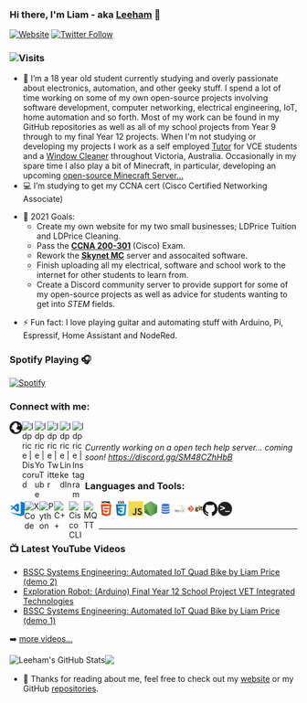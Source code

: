 ### Hi there, I'm Liam - aka [Leeham][website] 👋

[![Website](https://img.shields.io/website?label=ldprice.com&style=for-the-badge&url=https%3A%2F%2Fldprice.com)](https://ldprice.com)
[![Twitter Follow](https://img.shields.io/twitter/follow/ldprice_?color=1DA1F2&logo=twitter&style=for-the-badge)](https://twitter.com/intent/follow?original_referer=https%3A%2F%2Fgithub.com%2Fldprice_&screen_name=ldprice_)

### <img align="" alt="Visits" src="https://visitor-badge.glitch.me/badge?page_id=LeehamElectronics.LeehamElectronics" />


- 👀 I’m a 18 year old student currently studying and overly passionate about electronics, automation, and other geeky stuff. I spend a lot of time working on some of my own open-source projects involving software development, computer networking, electrical engineering, IoT, home automation and so forth. Most of my work can be found in my GitHub repositories as well as all of my school projects from Year 9 through to my final Year 12 projects. When I'm not studying or developing my projects I work as a self employed [Tutor](https://tuition.ldprice.com) for VCE students and a [Window Cleaner](https://cleaning.ldprice.com) throughout Victoria, Australia. Occasionally in my spare time I also play a bit of Minecraft, in particular, developing an upcoming [open-source Minecraft Server...](https://github.com/Skynet-MC) 
- 💻 I’m studying to get my CCNA cert (Cisco Certified Networking Associate)
* 🥅 2021 Goals: 
  * Create my own website for my two small businesses; LDPrice Tuition and LDPrice Cleaning.
  * Pass the [**CCNA 200-301**](https://study-ccna.com/what-ccna/) (Cisco) Exam.
  * Rework the [**Skynet MC**](https://github.com/Skynet-MC) server and assocaited software.
  * Finish uploading all my electrical, software and school work to the internet for other students to learn from. 
  * Create a Discord community server to provide support for some of my open-source projects as well as advice for students wanting to get into *STEM* fields.
- ⚡ Fun fact: I love playing guitar and automating stuff with Arduino, Pi, Espressif, Home Assistant and NodeRed.


### Spotify Playing 🎧

[![Spotify](https://novatorem-three-chi.vercel.app/api/spotify)](https://open.spotify.com/user/fx362oguayrr0ktjmvvv399i5)

### Connect with me:

[<img align="left" alt="ldprice.com" width="22px" src="https://raw.githubusercontent.com/iconic/open-iconic/master/svg/globe.svg" />][website]
[<img align="left" alt="ldprice | Discord" width="22px" src="https://cdn.jsdelivr.net/npm/simple-icons@v3/icons/discord.svg" />][discord]
[<img align="left" alt="ldprice | YouTube" width="22px" src="https://cdn.jsdelivr.net/npm/simple-icons@v3/icons/youtube.svg" />][youtube]
[<img align="left" alt="ldprice | Twitter" width="22px" src="https://cdn.jsdelivr.net/npm/simple-icons@v3/icons/twitter.svg" />][twitter]
[<img align="left" alt="ldprice | LinkedIn" width="22px" src="https://cdn.jsdelivr.net/npm/simple-icons@v3/icons/linkedin.svg" />][linkedin]
[<img align="left" alt="ldprice | Instagram" width="22px" src="https://cdn.jsdelivr.net/npm/simple-icons@v3/icons/instagram.svg" />][instagram]

<br />

###### Currently working on a open tech help server... coming soon! https://discord.gg/SM48CZhHbB

### Languages and Tools:

<img align="left" alt="Visual Studio Code" width="26px" src="https://raw.githubusercontent.com/github/explore/80688e429a7d4ef2fca1e82350fe8e3517d3494d/topics/visual-studio-code/visual-studio-code.png" />
<img align="left" alt="X Code" width="26px" src="https://user-images.githubusercontent.com/51737378/124351648-e7cd3300-dc3e-11eb-9ae3-0452bec3cd8b.png" />
<img align="left" alt="Python" width="26px" src="https://user-images.githubusercontent.com/51737378/124351613-b8b6c180-dc3e-11eb-8278-f66d5eb20c99.png" />
<img align="left" alt="C++" width="26px" src="https://user-images.githubusercontent.com/51737378/124351596-a2106a80-dc3e-11eb-8bbd-379fe3b3be5a.png" />
<img align="left" alt="Cisco CLI" width="26px" src="https://user-images.githubusercontent.com/51737378/124351582-8f963100-dc3e-11eb-8e1b-37a2de3f4405.png" />
<img align="left" alt="MQTT" width="26px" src="https://user-images.githubusercontent.com/51737378/124351609-b2284a00-dc3e-11eb-9e6f-148c9adddc55.png" />
<img align="left" alt="HTML5" width="26px" src="https://raw.githubusercontent.com/github/explore/80688e429a7d4ef2fca1e82350fe8e3517d3494d/topics/html/html.png" />
<img align="left" alt="CSS3" width="26px" src="https://raw.githubusercontent.com/github/explore/80688e429a7d4ef2fca1e82350fe8e3517d3494d/topics/css/css.png" />
<img align="left" alt="JavaScript" width="26px" src="https://raw.githubusercontent.com/github/explore/80688e429a7d4ef2fca1e82350fe8e3517d3494d/topics/javascript/javascript.png" />
<img align="left" alt="Node.js" width="26px" src="https://raw.githubusercontent.com/github/explore/80688e429a7d4ef2fca1e82350fe8e3517d3494d/topics/nodejs/nodejs.png" />
<img align="left" alt="SQL" width="26px" src="https://raw.githubusercontent.com/github/explore/80688e429a7d4ef2fca1e82350fe8e3517d3494d/topics/sql/sql.png" />
<img align="left" alt="MySQL" width="26px" src="https://raw.githubusercontent.com/github/explore/80688e429a7d4ef2fca1e82350fe8e3517d3494d/topics/mysql/mysql.png" />
<img align="left" alt="Git" width="26px" src="https://raw.githubusercontent.com/github/explore/80688e429a7d4ef2fca1e82350fe8e3517d3494d/topics/git/git.png" />
<img align="left" alt="GitHub" width="26px" src="https://raw.githubusercontent.com/github/explore/78df643247d429f6cc873026c0622819ad797942/topics/github/github.png" />
<img align="left" alt="Terminal" width="26px" src="https://raw.githubusercontent.com/github/explore/80688e429a7d4ef2fca1e82350fe8e3517d3494d/topics/terminal/terminal.png" />


<br />
<br />

---

### 📺 Latest YouTube Videos
<!-- YOUTUBE:START -->
- [BSSC Systems Engineering: Automated IoT Quad Bike by Liam Price (demo 2)](https://www.youtube.com/watch?v=ic49dhoIEfM)
- [Exploration Robot: (Arduino) Final Year 12 School Project VET Integrated Technologies](https://www.youtube.com/watch?v=0TiRYpMsIOc)
- [BSSC Systems Engineering: Automated IoT Quad Bike by Liam Price (demo 1)](https://www.youtube.com/watch?v=KVIC-R4Q0LU)
<!-- YOUTUBE:END -->

➡️ [more videos...](https://www.youtube.com/channel/UCZNuvGzUp-kJsSQgOWCCjAA)

  <img align="left" alt="Leeham's GitHub Stats" src="https://github-readme-stats.vercel.app/api?username=LeehamElectronics&show_icons=true&hide_border=true&count_private=true&theme=vision-friendly-dark" />

[website]: https://ldprice.com/
[twitter]: https://twitter.com/ldprice_
[youtube]: https://www.youtube.com/channel/UCZNuvGzUp-kJsSQgOWCCjAA
[instagram]: https://instagram.com/
[linkedin]: https://www.linkedin.com/in/liamisprice/
[discord]: https://discord.gg/SM48CZhHbB

<p float="right">

  <img src="https://user-images.githubusercontent.com/51737378/125736090-d1da5871-f29b-453a-bff2-3cb91ebccee1.jpg" width="320" />
</p>

- 🙏 Thanks for reading about me, feel free to check out my [website](https://ldprice.com) or my GitHub [repositories](https://github.com/LeehamElectronics?tab=repositories).
